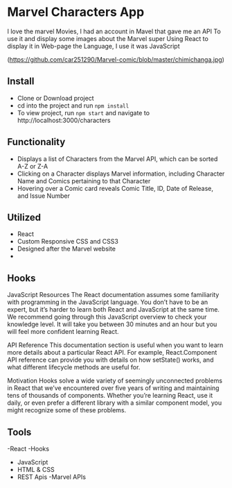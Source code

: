 # Marvel Characters App
I love the marvel Movies, I had an account in Mavel that gave me an API To use it and display some images about the Marvel super Using React to display it in Web-page the Language, I use it was JavaScript

(https://github.com/car251290/Marvel-comic/blob/master/chimichanga.jpg)

## Install

- Clone or Download project
- cd into the project and run `npm install`
- To view project, run `npm start` and navigate to http://localhost:3000/characters

## Functionality

- Displays a list of Characters from the Marvel API, which can be sorted A-Z or Z-A
- Clicking on a Character displays Marvel information, including Character Name and Comics pertaining to that Character
- Hovering over a Comic card reveals Comic Title, ID, Date of Release, and Issue Number

## Utilized

- React
- Custom Responsive CSS and CSS3
- Designed after the Marvel website
-
## Hooks
JavaScript Resources
The React documentation assumes some familiarity with programming in the JavaScript language. You don’t have to be an expert, but it’s harder to learn both React and JavaScript at the same time.
We recommend going through this JavaScript overview to check your knowledge level. It will take you between 30 minutes and an hour but you will feel more confident learning React.

API Reference
This documentation section is useful when you want to learn more details about a particular React API. For example, React.Component API reference can provide you with details on how setState() works, and what different lifecycle methods are useful for.

Motivation
Hooks solve a wide variety of seemingly unconnected problems in React that we’ve encountered over five years of writing and maintaining tens of thousands of components. Whether you’re learning React, use it daily, or even prefer a different library with a similar component model, you might recognize some of these problems.


## Tools
-React
-Hooks
- JavaScript
- HTML & CSS
- REST Apis
-Marvel APIs



